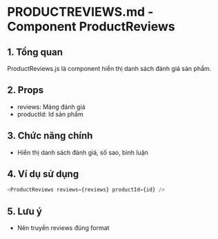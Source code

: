 # PRODUCTREVIEWS.md - Component ProductReviews

## 1. Tổng quan
ProductReviews.js là component hiển thị danh sách đánh giá sản phẩm.

## 2. Props
- reviews: Mảng đánh giá
- productId: Id sản phẩm

## 3. Chức năng chính
- Hiển thị danh sách đánh giá, số sao, bình luận

## 4. Ví dụ sử dụng
```js
<ProductReviews reviews={reviews} productId={id} />
```

## 5. Lưu ý
- Nên truyền reviews đúng format